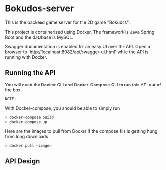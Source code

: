 # Bokudos-server

This is the backend game server for the 2D game "Bokudos".

This project is containerized using Docker.
The framework is Java Spring Boot and the database is MySQL.

Swagger documentation is enabled for an easy UI over the API.
Open a browser to 'http://localhost:8082/api/swagger-ui.html' while the API is running with Docker.

## Running the API

You will need the Docker CLI and Docker-Compose CLI to run this API out of the box.

`NOTE:` 

With Docker-compose, you should be able to simply run

```bash
> docker-compose build
> docker-compose up
```

Here are the images to pull from Docker if the compose file is getting hung from long downloads
```bash
> docker pull <image>
```

## API Design


